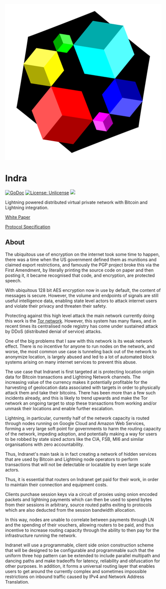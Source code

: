 ![Indra Routing Protocol Logo](doc/logo.png)

# Indra

[![GoDoc](https://img.shields.io/badge/godoc-reference-blue.svg)](https://pkg.go.dev/github.com/Indra-Labs/indra)
[![License: Unlicense](https://img.shields.io/badge/license-Unlicense-blue.svg)](http://unlicense.org/)
[![](https://img.shields.io/badge/chat-telegram-blue)](https://t.me/indranet)

Lightning powered distributed virtual private network with Bitcoin and Lightning
integration.

[White Paper](doc/whitepaper.md)

[Protocol Specification](doc/protocol.md)

## About

The ubiquitous use of encryption on the internet took some time to happen,
there was a time when the US government defined them as munitions and
claimed export restrictions, and famously the PGP project broke this via the
First Amendment, by literally printing the source code on paper and then
posting it, it became recognised that code, and encryption, are protected
speech.

With ubiquitous 128 bit AES encryption now in use by default, the content of
messages is secure. However, the volume and endpoints of signals are still
useful intelligence data, enabling state level actors to attack internet
users and violate their privacy and threaten their safety.

Protecting against this high level attack the main network currently doing
this work is the [Tor network](https://torproject.org). However, this system
has many flaws, and in recent times its centralised node registry has come
under sustained attack by DDoS (distributed denial of service) attacks.

One of the big problems that I saw with this network is its weak network
effect. There is no incentive for anyone to run nodes on the network, and
worse, the most common use case is tunneling back out of the network to
anonymize location, is largely abused and led to a lot of automated block
systems arising on many internet services to prevent this abuse.

The use case that Indranet is first targeted at is protecting location
origin data for Bitcoin transactions and Lightning Network channels. The
increasing value of the currency makes it potentially profitable for the
harvesting of geolocation data associated with targets in order to
physically attack them and take their bitcoins. There has been more than a
few such incidents already, and this is likely to trend upwards and make the
Tor network an ongoing target to stop these transactions from working and/or
unmask their locations and enable further escalation.

Lightning, in particular, currently half of the network capacity is routed
through nodes running on Google Cloud and Amazon Web Services, forming a
very large soft point for governments to harm the routing capacity of the
network, impeding adoption, and potentially making a way for users to be
robbed by state sized actors like the CIA, FSB, MI6 and similar
organisations with zero accountability.

Thus, Indranet's main task is in fact creating a network of hidden services
that are used by Bitcoin and Lightning node operators to perform
transactions that will not be detectable or locatable by even large scale
actors.

Thus, it is essential that routers on Indranet get paid for their work, in
order to maintain their connection and equipment costs.

Clients purchase session keys via a circuit of proxies using onion encoded packets
and lightning payments which can then be used to spend bytes from their sessions in
arbitrary, source routed paths exiting to protocols which are also deducted
from the session bandwidth allocation.

In this way, nodes are unable to correlate between payments through LN and
the spending of their vouchers, allowing routers to be paid, and thus
incentive to increase routing capacity through the ability to then pay for
the infrastructure running the network.

Indranet will use a programmable, client side onion construction
scheme that will be designed to be configurable and programmable such that
the uniform three hop pattern can be extended to include parallel multipath and
dancing paths and make tradeoffs for latency, reliability and obfuscation
for other purposes. In addition, it forms a universal routing layer that
enables users to get around the currently complex and sometimes impossible
restrictions on inbound traffic caused by IPv4 and Network Address Translation.
